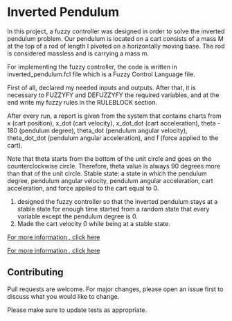 #  Inverted Pendulum

In this project, a fuzzy controller was designed in order to solve the inverted pendulum problem. Our pendulum is located on a cart consists of a mass M at the top of a rod of length l pivoted on a horizontally moving base. The rod is considered massless and is carrying a mass m.

 For implementing the fuzzy controller, the code is written in inverted_pendulum.fcl file which is a Fuzzy Control Language file. 

First of all, declared my needed inputs and outputs. After that, it is necessary to FUZZYFY and DEFUZZYFY the required variables, and at the end write my fuzzy rules in the RULEBLOCK section.

 After every run, a report is given from the system that contains charts from x (cart position), x_dot (cart velocity), x_dot_dot (cart acceleration), theta - 180 (pendulum degree), theta_dot (pendulum angular velocity), theta_dot_dot (pendulum angular acceleration), and f (force applied to the cart).

 Note that theta starts from the bottom of the unit circle and goes on the counterclockwise circle. Therefore, theta value is always 90 degrees more than that of the unit circle. Stable state: a state in which the pendulum degree, pendulum angular velocity, pendulum angular acceleration, cart acceleration, and force applied to the cart equal to 0. 

1. designed the fuzzy controller so that the inverted pendulum stays at a stable state for enough time started from a random state that every variable except the pendulum degree is 0. 
2. Made the cart velocity 0 while being at a stable state.

[For more information , click here](http://pyfuzzy.sourceforge.net/doc/quickstart.html)

[For more information , click here](http://ffll.sourceforge.net/fcl.htm)

## Contributing
Pull requests are welcome. For major changes, please open an issue first to discuss what you would like to change.

Please make sure to update tests as appropriate.
